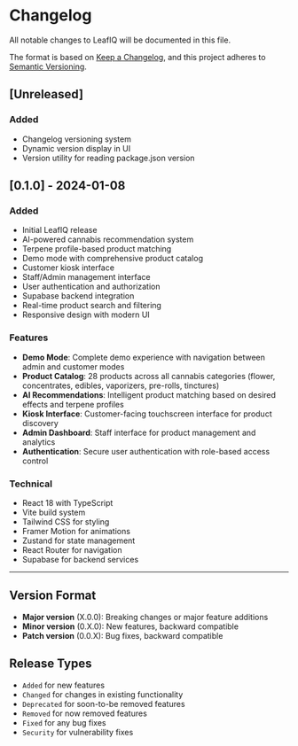 # Changelog

All notable changes to LeafIQ will be documented in this file.

The format is based on [Keep a Changelog](https://keepachangelog.com/en/1.0.0/),
and this project adheres to [Semantic Versioning](https://semver.org/spec/v2.0.0.html).

## [Unreleased]

### Added
- Changelog versioning system
- Dynamic version display in UI
- Version utility for reading package.json version

## [0.1.0] - 2024-01-08

### Added
- Initial LeafIQ release
- AI-powered cannabis recommendation system
- Terpene profile-based product matching
- Demo mode with comprehensive product catalog
- Customer kiosk interface
- Staff/Admin management interface
- User authentication and authorization
- Supabase backend integration
- Real-time product search and filtering
- Responsive design with modern UI

### Features
- **Demo Mode**: Complete demo experience with navigation between admin and customer modes
- **Product Catalog**: 28 products across all cannabis categories (flower, concentrates, edibles, vaporizers, pre-rolls, tinctures)
- **AI Recommendations**: Intelligent product matching based on desired effects and terpene profiles
- **Kiosk Interface**: Customer-facing touchscreen interface for product discovery
- **Admin Dashboard**: Staff interface for product management and analytics
- **Authentication**: Secure user authentication with role-based access control

### Technical
- React 18 with TypeScript
- Vite build system
- Tailwind CSS for styling
- Framer Motion for animations
- Zustand for state management
- React Router for navigation
- Supabase for backend services

---

## Version Format

- **Major version** (X.0.0): Breaking changes or major feature additions
- **Minor version** (0.X.0): New features, backward compatible
- **Patch version** (0.0.X): Bug fixes, backward compatible

## Release Types

- `Added` for new features
- `Changed` for changes in existing functionality
- `Deprecated` for soon-to-be removed features
- `Removed` for now removed features
- `Fixed` for any bug fixes
- `Security` for vulnerability fixes 